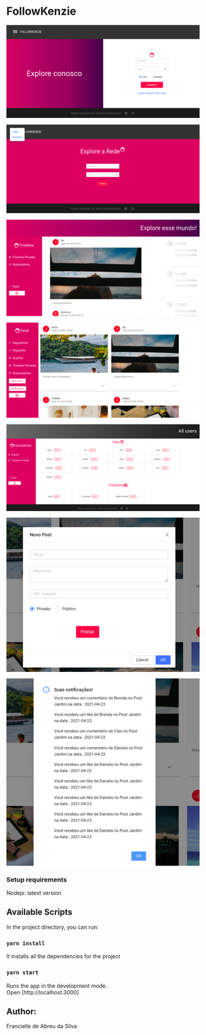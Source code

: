 # FollowKenzie

![Cadastro](./src/assets/cadastro.png)

![Login](./src/assets/login.png)

![Timeline](./src/assets/timeline.png)

![Feed](./src/assets/feed.png)

![Users](./src/assets/users.png)

![Post](./src/assets/newPost.png)

![Notifications](./src/assets/notifications.png)

### Setup requirements

Nodejs: latest version

## Available Scripts

In the project directory, you can run:

### `yarn install`

It installs all the dependencies for the project

### `yarn start`

Runs the app in the development mode.\
Open [http://localhost:3000]

## Author:

Francielle de Abreu da Silva
